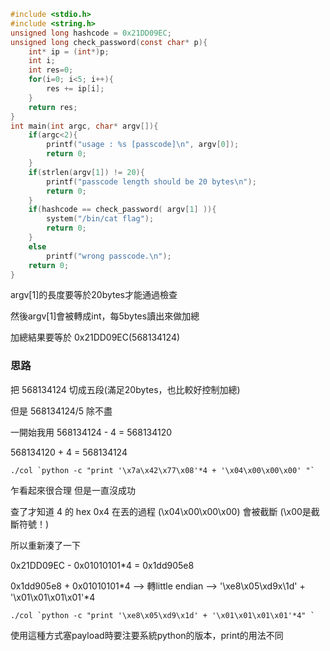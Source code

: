 ```c
#include <stdio.h>
#include <string.h>
unsigned long hashcode = 0x21DD09EC;
unsigned long check_password(const char* p){
	int* ip = (int*)p;
	int i;
	int res=0;
	for(i=0; i<5; i++){
		res += ip[i];
	}
	return res;
}
int main(int argc, char* argv[]){
	if(argc<2){
		printf("usage : %s [passcode]\n", argv[0]);
		return 0;
	}
	if(strlen(argv[1]) != 20){
		printf("passcode length should be 20 bytes\n");
		return 0;
	}
	if(hashcode == check_password( argv[1] )){
		system("/bin/cat flag");
		return 0;
	}
	else
		printf("wrong passcode.\n");
	return 0;
}
```

argv[1]的長度要等於20bytes才能通過檢查

然後argv[1]會被轉成int，每5bytes讀出來做加總

加總結果要等於 0x21DD09EC(568134124)

### 思路

把 568134124 切成五段(滿足20bytes，也比較好控制加總)

但是 568134124/5 除不盡

一開始我用 568134124 - 4 = 568134120

568134120 + 4 = 568134124

```
./col `python -c "print '\x7a\x42\x77\x08'*4 + '\x04\x00\x00\x00' "`
```

乍看起來很合理 但是一直沒成功

查了才知道 4 的 hex 0x4 在丟的過程 (\x04\x00\x00\x00) 會被截斷 (\x00是截斷符號！)

所以重新湊了一下

0x21DD09EC - 0x01010101*4 = 0x1dd905e8

0x1dd905e8 + 0x01010101*4 --> 轉little endian --> '\xe8\x05\xd9x\1d' + '\x01\x01\x01\x01'*4

```
./col `python -c "print '\xe8\x05\xd9\x1d' + '\x01\x01\x01\x01'*4" `
```
使用這種方式塞payload時要注要系統python的版本，print的用法不同
